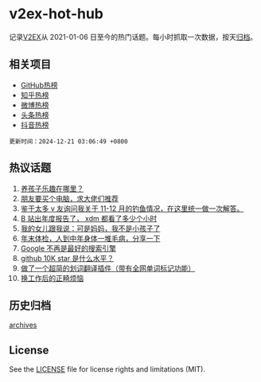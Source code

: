 # v2ex-hot-hub

 记录[V2EX](https://www.v2ex.com/)从 2021-01-06 日至今的热门话题。每小时抓取一次数据，按天[归档](archives)。
 
 ## 相关项目

- [GitHub热榜](https://github.com/snaildev/github-hot-hub)
- [知乎热榜](https://github.com/snaildev/zhihu-hot-hub)
- [微博热榜](https://github.com/snaildev/weibo-hot-hub)
- [头条热榜](https://github.com/snaildev/toutiao-hot-hub)
- [抖音热榜](https://github.com/snaildev/douyin-hot-hub)


 `更新时间：2024-12-21 03:06:49 +0800`

## 热议话题

1. [养孩子乐趣在哪里？](https://www.v2ex.com/t/1099022)
1. [朋友要买个电脑，求大佬们推荐](https://www.v2ex.com/t/1098934)
1. [鉴于太多 v 友询问我关于 11-12 月的钓鱼情况，在这里统一做一次解答。](https://www.v2ex.com/t/1098950)
1. [B 站出年度报告了， xdm 都看了多少个小时](https://www.v2ex.com/t/1099050)
1. [我的女儿跟我说：可是妈妈，我不是小孩子了](https://www.v2ex.com/t/1098954)
1. [年末体检，人到中年身体一堆毛病，分享一下](https://www.v2ex.com/t/1098962)
1. [Google 不再是最好的搜索引擎](https://www.v2ex.com/t/1098937)
1. [github 10K star 是什么水平？](https://www.v2ex.com/t/1098975)
1. [做了一个超简的划词翻译插件（带有全网单词标记功能）](https://www.v2ex.com/t/1099037)
1. [换工作后的正畸烦恼](https://www.v2ex.com/t/1098940)

## 历史归档

[archives](archives)

## License

See the [LICENSE](LICENSE) file for license rights and limitations (MIT).
